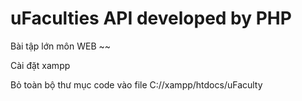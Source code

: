 # uFaculties API developed by PHP

Bài tập lớn môn WEB ~~

Cài đặt xampp

Bỏ toàn bộ thư mục code vào file C://xampp/htdocs/uFaculty

